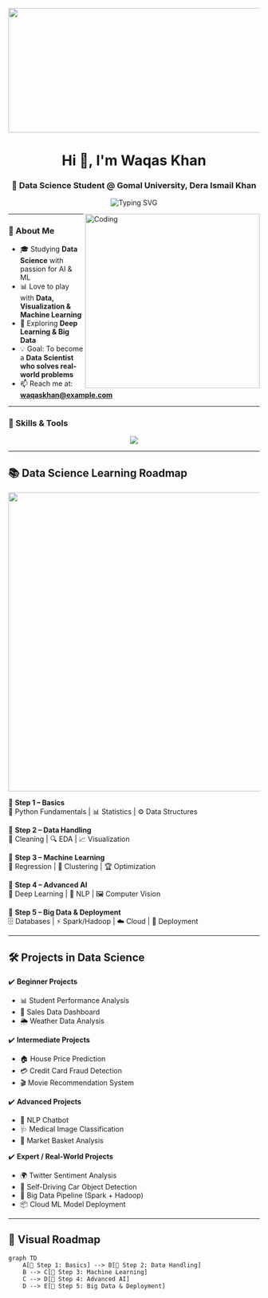 <!-- Profile Banner -->
<p align="center">
  <img src="https://i.pinimg.com/originals/f4/0b/15/f40b15bb2b6b3f70e2a6b0bde66e3f6a.gif" width="800" height="250"/>
</p>

<h1 align="center">Hi 👋, I'm Waqas Khan</h1>
<h3 align="center">🚀 Data Science Student @ Gomal University, Dera Ismail Khan</h3>

<p align="center">
  <img src="https://readme-typing-svg.demolab.com?font=Fira+Code&pause=1000&color=F74C91&center=true&width=435&lines=Data+Science+Student;Machine+Learning+Explorer;Deep+Learning+Enthusiast;Future+AI+Engineer" alt="Typing SVG" />
</p>

<img align="right" alt="Coding" width="350" src="https://media.giphy.com/media/du3J3cXyzhj75IOgvA/giphy.gif">

---

### 🌟 About Me  
- 🎓 Studying **Data Science** with passion for AI & ML  
- 📊 Love to play with **Data, Visualization & Machine Learning**  
- 🌱 Exploring **Deep Learning & Big Data**  
- 💡 Goal: To become a **Data Scientist who solves real-world problems**  
- 📫 Reach me at: **waqaskhan@example.com**  

---

### 🚀 Skills & Tools
<p align="center"> 
  <img src="https://skillicons.dev/icons?i=python,numpy,pandas,matplotlib,seaborn,sklearn,mysql,git,github,vscode,jupyter,anaconda&perline=6" />
</p>

---

## 📚 Data Science Learning Roadmap  

<p align="center">
  <img src="https://i.gifer.com/75AR.gif" width="600"/>
</p>

📌 **Step 1 – Basics**  
🐍 Python Fundamentals | 📊 Statistics | ⚙️ Data Structures  

📌 **Step 2 – Data Handling**  
🧹 Cleaning | 🔍 EDA | 📈 Visualization  

📌 **Step 3 – Machine Learning**  
🤖 Regression | 🧩 Clustering | 🏆 Optimization  

📌 **Step 4 – Advanced AI**  
🧠 Deep Learning | 💬 NLP | 🖼️ Computer Vision  

📌 **Step 5 – Big Data & Deployment**  
🗄️ Databases | ⚡ Spark/Hadoop | ☁️ Cloud | 🚀 Deployment  

---

## 🛠️ Projects in Data Science  

✔️ **Beginner Projects**  
- 📊 Student Performance Analysis  
- 🍕 Sales Data Dashboard  
- 🌦 Weather Data Analysis  

✔️ **Intermediate Projects**  
- 🏠 House Price Prediction  
- 💳 Credit Card Fraud Detection  
- 🎬 Movie Recommendation System  

✔️ **Advanced Projects**  
- 🤖 NLP Chatbot  
- 🩺 Medical Image Classification  
- 🛒 Market Basket Analysis  

✔️ **Expert / Real-World Projects**  
- 🌍 Twitter Sentiment Analysis  
- 🚗 Self-Driving Car Object Detection  
- 📡 Big Data Pipeline (Spark + Hadoop)  
- 📦 Cloud ML Model Deployment  

---

## 📌 Visual Roadmap  

```mermaid
graph TD
    A[📍 Step 1: Basics] --> B[📍 Step 2: Data Handling]
    B --> C[📍 Step 3: Machine Learning]
    C --> D[📍 Step 4: Advanced AI]
    D --> E[📍 Step 5: Big Data & Deployment]
